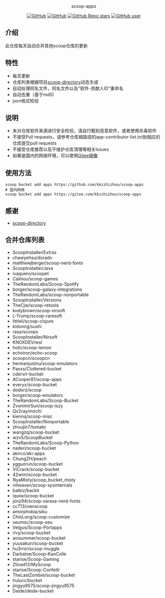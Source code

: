 <p align="center">
  scoop-apps
</p>
<p align="center">
  <a href="https://github.com/kkzzhizhou/scoop-apps/blob/main/LICENSE"><img alt="GitHub" src="https://img.shields.io/github/license/kkzzhizhou/scoop-apps?style=flat-square"/></a>
  <a href="https://github.com/kkzzhizhou/scoop-apps"><img alt="GitHub" src="https://img.shields.io/badge/Readme--Style-standard--repository-brightgreen?style=flat-square&color=f83500"/></a>
  <a href="https://github.com/kkzzhizhou/scoop-apps"><img alt="GitHub Repo stars" src="https://img.shields.io/github/stars/kkzzhizhou/scoop-apps?style=flat-square"/></a>
  <a href="https://github.com/kkzzhizhou"><img alt="GitHub user" src="https://img.shields.io/badge/author-kkzzhizhou-brightgreen?style=flat-square"/></a>
</p>


## 介绍

此仓库每天自动合并其他scoop仓库的更新

## 特性

- 每天更新
- 仓库列表根据项目[scoop-directory](https://github.com/rasa/scoop-directory)动态生成
- 自动处理同名文件，同名文件以及"软件-贡献人ID"重命名
- 自动去重（基于md5)
- json格式检验

## 说明

- 未对仓库软件来源进行安全检验，请自行甄别恶意软件，或者使用杀毒软件
- 不接受Pull requests，请参考仓库根路径的app-contributor-list.txt到相应的仓库提交pull requests
- 不接受仓库推荐以及不维护仓库清理等相关Issues
- 如果是国内的网络环境，可以使用[Gitee镜像](https://gitee.com/kkzzhizhou/scoop-apps)

## 使用方法

```
scoop bucket add apps https://github.com/kkzzhizhou/scoop-apps
# 国内网络
scoop bucket add apps https://gitee.com/kkzzhizhou/scoop-apps
```

## 感谢

- [scoop-directory](https://github.com/rasa/scoop-directory)

## 合并仓库列表

- ScoopInstaller/Extras
- chawyehsu/dorado
- matthewjberger/scoop-nerd-fonts
- ScoopInstaller/Java
- ivaquero/scoopet
- Calinou/scoop-games
- TheRandomLabs/Scoop-Spotify
- borger/scoop-galaxy-integrations
- TheRandomLabs/scoop-nonportable
- ScoopInstaller/Versions
- TheCjw/scoop-retools
- kodybrown/scoop-nirsoft
- L-Trump/scoop-raresoft
- littleli/scoop-clojure
- kidonng/sushi
- rasa/scoops
- ScoopInstaller/Nirsoft
- KNOXDEV/wsl
- hoilc/scoop-lemon
- echoiron/echo-scoop
- scoopcn/scoopcn
- hermanjustnu/scoop-emulators
- Paxxs/Cluttered-bucket
- cderv/r-bucket
- ACooper81/scoop-apps
- everyx/scoop-bucket
- dodorz/scoop
- borger/scoop-emulators
- TheRandomLabs/Scoop-Bucket
- ZvonimirSun/scoop-iszy
- Qv2ray/mochi
- kiennq/scoop-misc
- ScoopInstaller/Nonportable
- zhoujin7/tomato
- wangzq/scoop-bucket
- wzv5/ScoopBucket
- TheRandomLabs/Scoop-Python
- naderi/scoop-bucket
- akirco/aki-apps
- ChungZH/peach
- ygguorun/scoop-bucket
- ViCrack/scoop-bucket
- 42wim/scoop-bucket
- NyaMisty/scoop_bucket_misty
- niheaven/scoop-sysinternals
- batkiz/backit
- iquiw/scoop-bucket
- jonz94/scoop-sarasa-nerd-fonts
- cc713/ownscoop
- amorphobia/siku
- ChinLong/scoop-customize
- seumsc/scoop-seu
- Velgus/Scoop-Portapps
- rivy/scoop-bucket
- aoisummer/scoop-bucket
- yuusakuri/scoop-bucket
- hu3rror/scoop-muggle
- Darkatse/Scoop-KanColle
- starise/Scoop-Gaming
- Zliced13/MyScoop
- starise/Scoop-Confetti
- TheLastZombie/scoop-bucket
- hulucc/bucket
- jingyu9575/scoop-jingyu9575
- Deide/deide-bucket
